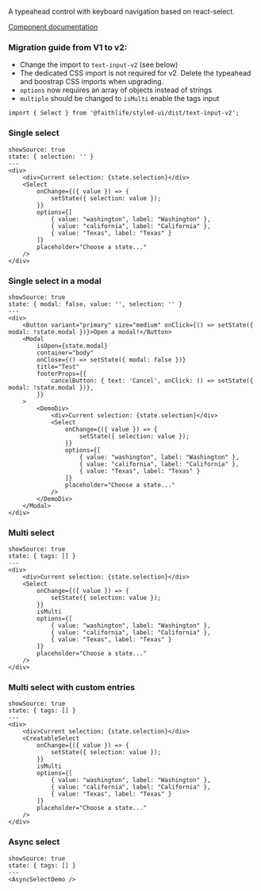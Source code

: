 A typeahead control with keyboard navigation based on react-select.

[Component documentation](https://github.com/JedWatson/react-select)

### Migration guide from V1 to v2:

- Change the import to `text-input-v2` (see below)
- The dedicated CSS import is not required for v2. Delete the typeahead and boostrap CSS imports when upgrading.
- `options` now requires an array of objects instead of strings
- `multiple` should be changed to `isMulti` enable the tags input

```
import { Select } from '@faithlife/styled-ui/dist/text-input-v2';
```

### Single select

```react
showSource: true
state: { selection: '' }
---
<div>
	<div>Current selection: {state.selection}</div>
	<Select
		onChange={({ value }) => {
			setState({ selection: value });
		}}
		options={[
			{ value: "washington", label: "Washington" },
			{ value: "california", label: "California" },
			{ value: "Texas", label: "Texas" }
		]}
		placeholder="Choose a state..."
	/>
</div>
```

### Single select in a modal

```react
showSource: true
state: { modal: false, value: '', selection: '' }
---
<div>
	<Button variant="primary" size="medium" onClick={() => setState({ modal: !state.modal })}>Open a modal!</Button>
	<Modal
		isOpen={state.modal}
		container="body"
		onClose={() => setState({ modal: false })}
		title="Test"
		footerProps={{
			cancelButton: { text: 'Cancel', onClick: () => setState({ modal: !state.modal })},
		}}
	>
		<DemoDiv>
			<div>Current selection: {state.selection}</div>
			<Select
				onChange={({ value }) => {
					setState({ selection: value });
				}}
				options={[
					{ value: "washington", label: "Washington" },
					{ value: "california", label: "California" },
					{ value: "Texas", label: "Texas" }
				]}
				placeholder="Choose a state..."
			/>
		</DemoDiv>
	</Modal>
</div>
```

### Multi select

```react
showSource: true
state: { tags: [] }
---
<div>
	<div>Current selection: {state.selection}</div>
	<Select
		onChange={({ value }) => {
			setState({ selection: value });
		}}
		isMulti
		options={[
			{ value: "washington", label: "Washington" },
			{ value: "california", label: "California" },
			{ value: "Texas", label: "Texas" }
		]}
		placeholder="Choose a state..."
	/>
</div>
```

### Multi select with custom entries

```react
showSource: true
state: { tags: [] }
---
<div>
	<div>Current selection: {state.selection}</div>
	<CreatableSelect
		onChange={({ value }) => {
			setState({ selection: value });
		}}
		isMulti
		options={[
			{ value: "washington", label: "Washington" },
			{ value: "california", label: "California" },
			{ value: "Texas", label: "Texas" }
		]}
		placeholder="Choose a state..."
	/>
</div>
```

### Async select

```react
showSource: true
state: { tags: [] }
---
<AsyncSelectDemo />
```
